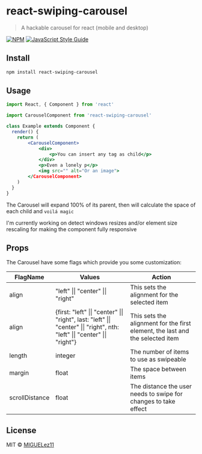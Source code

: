 # react-swiping-carousel

> A hackable carousel for react (mobile and desktop)

[![NPM](https://img.shields.io/npm/v/react-swiping-carousel.svg)](https://www.npmjs.com/package/react-swiping-carousel) [![JavaScript Style Guide](https://img.shields.io/badge/code_style-standard-brightgreen.svg)](https://standardjs.com)

## Install

```bash
npm install react-swiping-carousel
```

## Usage

```jsx
import React, { Component } from 'react'

import CarouselComponent from 'react-swiping-carousel'

class Example extends Component {
  render() {
    return (
		<CarouselComponent>
			<div>
				<p>You can insert any tag as child</p>
			</div>
			<p>Even a lonely p</p>
			<img src="" alt="Or an image">
		</CarouselComponent>
	)
  }
}
```

The Carousel will expand 100% of its parent, then will calculate the space of each child and `voilá magic`

I'm currently working on detect windows resizes and/or element size rescaling for making the component fully responsive

## Props

The Carousel have some flags which provide you some customization:

|FlagName|Values|Action|
|--|--|--|
|align|"left" \|\| "center" \|\| "right"|This sets the alignment for the selected item|
|align|{first: "left" \|\| "center" \|\| "right", last: "left" \|\| "center" \|\| "right", nth: "left" \|\| "center" \|\| "right"}|This sets the alignment for the first element, the last and the selected item|
|length|integer|The number of items to use as swipeable|
|margin|float|The space between items|
|scrollDistance|float|The distance the user needs to swipe for changes to take effect|

## License

MIT © [MIGUELez11](https://github.com/MIGUELez11)
